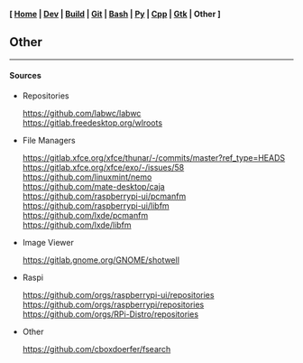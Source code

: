 <link href="../style.css" rel="stylesheet"></link>

**[ [Home](../index.html) | [Dev](00-dev.html) | [Build](05-build.html) | [Git](10-git.html) | [Bash](15-bash.html) | [Py](20-python.html) | [Cpp](25-cpp.html) | [Gtk](30-gtk.html) | Other ]**

## Other

---

#### Sources

* Repositories
    
    https://github.com/labwc/labwc  
    https://gitlab.freedesktop.org/wlroots  

* File Managers
    
    https://gitlab.xfce.org/xfce/thunar/-/commits/master?ref_type=HEADS  
    https://gitlab.xfce.org/xfce/exo/-/issues/58  
    https://github.com/linuxmint/nemo  
    https://github.com/mate-desktop/caja  
    https://github.com/raspberrypi-ui/pcmanfm  
    https://github.com/raspberrypi-ui/libfm  
    https://github.com/lxde/pcmanfm  
    https://github.com/lxde/libfm  

* Image Viewer
    
    https://gitlab.gnome.org/GNOME/shotwell  

* Raspi
    
    https://github.com/orgs/raspberrypi-ui/repositories  
    https://github.com/orgs/raspberrypi/repositories  
    https://github.com/orgs/RPi-Distro/repositories  

* Other
    
    https://github.com/cboxdoerfer/fsearch  
    
<br/>


